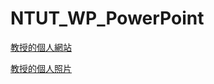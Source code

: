 # NTUT_WP_PowerPoint

[教授的個人網站](https://woeikaechen.synology.me/wkc/)

[教授的個人照片](https://woeikaechen.synology.me/wkc/images/wkc_2017.jpg)
